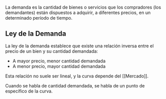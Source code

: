 La demanda es la cantidad de bienes o servicios que los compradores (los demandantes) están dispuestos a adquirir, a diferentes precios, en un determinado período de tiempo.

## Ley de la Demanda

La ley de la demanda establece que existe una relación inversa entre el precio de un bien y su cantidad demandada:

- A mayor precio, menor cantidad demandada
- A menor precio, mayor cantidad demandada

Esta relación no suele ser lineal, y la curva depende del [[Mercado]].

Cuando se habla de cantidad demandada, se habla de un punto de específico de la curva.
